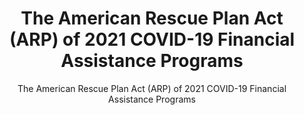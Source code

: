 ---
layout: resources-landing
title: "The American Rescue Plan Act (ARP) of 2021 COVID-19 Financial Assistance Programs"
subtitle: "The American Rescue Plan Act (ARP) of 2021 COVID-19 Financial Assistance Programs"
external_link: https://www.cfo.gov/coffa/assets/files/Revised-American-Rescue-Plan-Assistance-Listings_10-29-2021.pdf
filters: 
fiscal_year: 
published: False
---